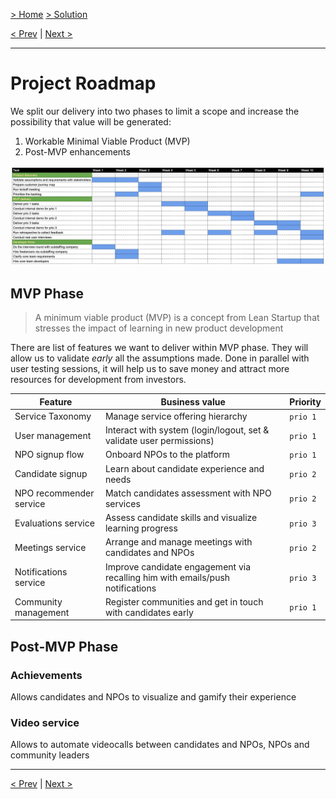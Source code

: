 [> Home](../README.md)  [> Solution](README.md)

[< Prev](2.5.Deployment.md)  |  [Next >](2.7.Reporting.md)

---

# Project Roadmap

We split our delivery into two phases to limit a scope and increase the possibility that value will be generated:

1. Workable Minimal Viable Product (MVP)
2. Post-MVP enhancements

<img src="../assets/images/roadmap-spotlight.png" alt="Spotlight Roadmap">

## MVP Phase

> A minimum viable product (MVP) is a concept from Lean Startup that stresses the impact of learning in new product development

There are list of features we want to deliver within MVP phase. They will allow us to validate _early_ all the assumptions made.
Done in parallel with user testing sessions, it will help us to save money and attract more resources for development from investors.

| Feature | Business value | Priority  |
| --- | --- | --- |
| Service Taxonomy | Manage service offering hierarchy | `prio 1` |
| User management | Interact with system (login/logout, set & validate user permissions) | `prio 1` | 
| NPO signup flow | Onboard NPOs to the platform  | `prio 1` | 
| Candidate signup | Learn about candidate experience and needs |  `prio 2` | 
| NPO recommender service | Match candidates assessment with NPO services | `prio 2` | 
| Evaluations service | Assess candidate skills and visualize learning progress |  `prio 3` | 
| Meetings service | Arrange and manage meetings with candidates and NPOs | `prio 2` | 
| Notifications service | Improve candidate engagement via recalling him with emails/push notifications | `prio 3` | }
| Community management | Register communities and get in touch with candidates early | `prio 1` |

## Post-MVP Phase

### Achievements

Allows candidates and NPOs to visualize and gamify their experience

### Video service

Allows to automate videocalls between candidates and NPOs, NPOs and community leaders

---

[< Prev](2.5.Deployment.md)  |  [Next >](2.7.Reporting.md)
